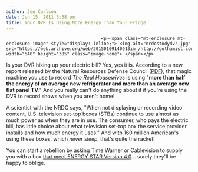 ```yaml
---
author: Jen Carlson
date: Jun 15, 2011 5:38 pm
title: Your DVR Is Using More Energy Than Your Fridge
---
```


	
										<p><span class="mt-enclosure mt-enclosure-image" style="display: inline;"> <img alt="nrdcstudydvr.jpg" src="https://web.archive.org/web/20150109140913im_/http://gothamist.com/attachments/arts_jen/nrdcstudydvr.jpg" width="640" height="385" class="image-none"> </span></p>

<p>Is your DVR hiking up your electric bill? Yes, yes it is. According to a new report released by the Natural Resources Defense Council (<a href="https://web.archive.org/web/20150109140913/http://www.nrdc.org/energy/files/settopboxes.pdf">PDF</a>), that magic machine you use to record <em>The Real Housewives</em> is using &quot;<strong>more than half the energy of an average new refrigerator and more than an average new flat panel TV</strong>.&quot; And you really can&apos;t do anything about it if you&apos;re using the DVR to record shows when you aren&apos;t home!</p>

<p>A scientist with the NRDC says, &quot;When not displaying or recording video content, U.S. television set-top boxes (STBs) continue to use almost as much power as when they are in use. The consumer, who pays the electric bill, has little choice about what television set-top box the service provider installs and how much energy it uses.&quot; And with 160 million American&apos;s using these boxes, which <em>never sleep</em>, that&apos;s quite the racket!</p>

<p>You can start a rebellion by asking Time Warner or Cablevision to supply you with a box <a href="https://web.archive.org/web/20150109140913/http://content.usatoday.com/communities/greenhouse/post/2011/06/cable-tv-set-top-boxes-energy-hogs/1">that meet ENERGY STAR Version 4.0</a>... surely they&apos;ll be happy to oblige.</p>					
										
									
				